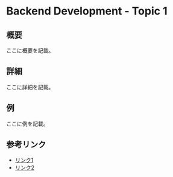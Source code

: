 # Backend Development - Topic 1

## 概要
ここに概要を記載。

## 詳細
ここに詳細を記載。

## 例
ここに例を記載。

## 参考リンク
- [リンク1]()
- [リンク2]()
